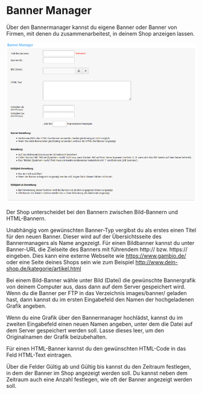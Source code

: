 # Banner Manager 

Über den Bannermanager kannst du eigene Banner oder Banner von Firmen, mit denen du zusammenarbeitest, in deinem Shop anzeigen lassen.

![](Bilder/Abb148_BannerEingabemaske_.png "Banner-Eingabemaske")

Der Shop unterscheidet bei den Bannern zwischen Bild-Bannern und HTML-Bannern.

Unabhängig vom gewünschten Banner-Typ vergibst du als erstes einen Titel für den neuen Banner. Dieser wird auf der Übersichtsseite des Bannermanagers als Name angezeigt. Für einen Bildbanner kannst du unter Banner-URL die Zielseite des Banners mit führendem http:// bzw. https:// eingeben. Dies kann eine externe Webseite wie https://www.gambio.de/ oder eine Seite deines Shops sein wie zum Beispiel http://www.dein-shop.de/kategorie/artikel.html

Bei einem Bild-Banner wähle unter Bild \(Datei\) die gewünschte Bannergrafik von deinem Computer aus, dass dann auf dem Server gespeichert wird. Wenn du die Banner per FTP in das Verzeichnis images/banner/ geladen hast, dann kannst du im ersten Eingabefeld den Namen der hochgeladenen Grafik angeben.

Wenn du eine Grafik über den Bannermanager hochlädst, kannst du im zweiten Eingabefeld einen neuen Namen angeben, unter dem die Datei auf dem Server gespeichert werden soll. Lasse dieses leer, um den Originalnamen der Grafik beizubehalten.

Für einen HTML-Banner kannst du den gewünschten HTML-Code in das Feld HTML-Text eintragen.

Über die Felder Gültig ab und Gültig bis kannst du den Zeitraum festlegen, in dem der Banner im Shop angezeigt werden soll. Du kannst neben dem Zeitraum auch eine Anzahl festlegen, wie oft der Banner angezeigt werden soll.



